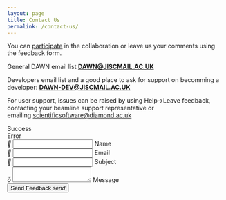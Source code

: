 ```yaml
---
layout: page
title: Contact Us
permalink: /contact-us/
---
```

You can [participate](/collaborate) in the collaboration or leave us your comments using the feedback form.  

General DAWN email list **[DAWN@JISCMAIL.AC.UK](mailto:DAWN@JISCMAIL.AC.UK)**

Developers email list and a good place to ask for support on becomming a developer: **[DAWN-DEV@JISCMAIL.AC.UK](mailto:DAWN-DEV@JISCMAIL.AC.UK)**

For user support, issues can be raised by using Help-&gt;Leave feedback, contacting your beamline support representative or emailing [scientificsoftware@diamond.ac.uk](mailto:scientificsoftware@diamond.ac.uk)


<div class="row">
	<div id="contact-form-message">
		<div id="success">Success</div>
		<div id="error">Error</div>
	</div>
    <form id="contact-form" class="col s12">
      <div class="row">
        <div class="input-field col s12">
		  <i class="material-icons prefix">&#xE853;</i>
          <input name="name" id="name" type="text" class="validate" required="" aria-required="true">
          <label for="name">Name</label>
        </div>
      </div>
      <div class="row">
        <div class="input-field col s12">
          <i class="material-icons prefix">&#xE0BE;</i>
          <input id="email" type="email" class="validate" required="" aria-required="true">
          <label for="email">Email</label>
        </div>
      </div>
      <div class="row">
        <div class="input-field col s12">
          <i class="material-icons prefix">&#xE8D2;</i>
          <input name="subject" id="subject" type="text" class="validate" required="" aria-required="true">
          <label for="subject">Subject</label>
        </div>
      </div>
      <div class="row">
        <div class="input-field col s12">
          <i class="material-icons prefix">&#xE254;</i>
          <textarea id="message" name="message" class="materialize-textarea" required="" aria-required="true"></textarea>
          <label for="message">Message</label>
        </div>
      </div>
      <div class="row">
      	<div class="col s12">
      		<button class="btn waves-effect waves-light right" type="submit" name="action">Send Feedback
			    <i class="material-icons right">send</i>
			  </button>
      	</div>
      </div>
    </form>
  </div>